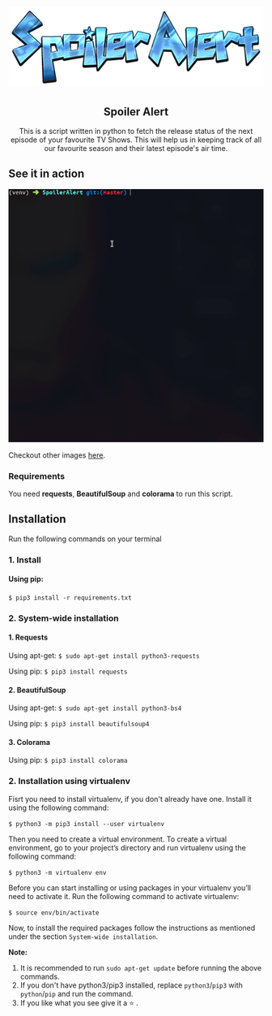 <h1 align="center">
  <img src="https://raw.githubusercontent.com/nvzard/SpoilerAlert/master/assets/logo.png" alt="Logo">
  <h2 align="center">Spoiler Alert</h2>
  <p align="center">
  This is a script written in python to fetch the release status of the next episode of your favourite TV Shows. This will help us in keeping track of all our favourite season and their latest episode's air time.
  </p>
</h1>

## See it in action
![SpoilerAlert in action](https://raw.githubusercontent.com/nvzard/SpoilerAlert/master/assets/action.gif)

Checkout other images <a href="https://github.com/nvzard/SpoilerAlert/tree/master/assets">here</a>.

### Requirements
You need **requests**, **BeautifulSoup** and **colorama** to run this script.

## Installation
Run the following commands on your terminal

### 1. Install
#### Using pip:
`$ pip3 install -r requirements.txt`

### 2. System-wide installation
#### 1. Requests
Using apt-get:
`$ sudo apt-get install python3-requests`

Using pip:
`$ pip3 install requests`

#### 2. BeautifulSoup
Using apt-get:
`$ sudo apt-get install python3-bs4`

Using pip:
`$ pip3 install beautifulsoup4`

#### 3. Colorama
Using pip:
`$ pip3 install colorama`

### 2. Installation using virtualenv
Fisrt you need to install virtualenv, if you don't already have one. Install it using the following command:

`$ python3 -m pip3 install --user virtualenv`

Then you need to create a virtual environment. To create a virtual environment, go to your project’s directory and run virtualenv using the following command:

`$ python3 -m virtualenv env`

Before you can start installing or using packages in your virtualenv you’ll need to activate it. Run the following command to activate virtualenv:

`$ source env/bin/activate` 

Now, to install the required packages follow the instructions as mentioned under the section `System-wide installation`.

**Note:**
1. It is recommended to run `sudo apt-get update` before running the above commands.
2. If you don't have python3/pip3 installed, replace `python3`/`pip3` with `python`/`pip` and run the command.
3. If you like what you see give it a :star: .
